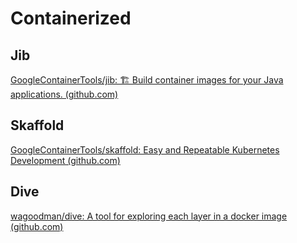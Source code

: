 # Containerized

## Jib

[GoogleContainerTools/jib: 🏗 Build container images for your Java applications. (github.com)](https://github.com/GoogleContainerTools/jib)

## Skaffold

[GoogleContainerTools/skaffold: Easy and Repeatable Kubernetes Development (github.com)](https://github.com/GoogleContainerTools/skaffold)

## Dive

[wagoodman/dive: A tool for exploring each layer in a docker image (github.com)](https://github.com/wagoodman/dive)